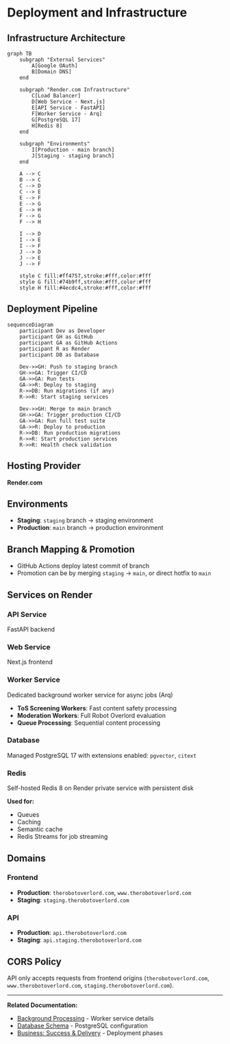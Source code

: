 # Deployment and Infrastructure

## Infrastructure Architecture

```mermaid
graph TB
    subgraph "External Services"
        A[Google OAuth]
        B[Domain DNS]
    end
    
    subgraph "Render.com Infrastructure"
        C[Load Balancer]
        D[Web Service - Next.js]
        E[API Service - FastAPI]
        F[Worker Service - Arq]
        G[PostgreSQL 17]
        H[Redis 8]
    end
    
    subgraph "Environments"
        I[Production - main branch]
        J[Staging - staging branch]
    end
    
    A --> C
    B --> C
    C --> D
    C --> E
    E --> F
    E --> G
    E --> H
    F --> G
    F --> H
    
    I --> D
    I --> E
    I --> F
    J --> D
    J --> E
    J --> F
    
    style C fill:#ff4757,stroke:#fff,color:#fff
    style G fill:#74b9ff,stroke:#fff,color:#fff
    style H fill:#4ecdc4,stroke:#fff,color:#fff
```

## Deployment Pipeline

```mermaid
sequenceDiagram
    participant Dev as Developer
    participant GH as GitHub
    participant GA as GitHub Actions
    participant R as Render
    participant DB as Database
    
    Dev->>GH: Push to staging branch
    GH->>GA: Trigger CI/CD
    GA->>GA: Run tests
    GA->>R: Deploy to staging
    R->>DB: Run migrations (if any)
    R->>R: Start staging services
    
    Dev->>GH: Merge to main branch
    GH->>GA: Trigger production CI/CD
    GA->>GA: Run full test suite
    GA->>R: Deploy to production
    R->>DB: Run production migrations
    R->>R: Start production services
    R->>R: Health check validation
```

## Hosting Provider

**Render.com**

## Environments

- **Staging**: `staging` branch → staging environment
- **Production**: `main` branch → production environment

## Branch Mapping & Promotion

- GitHub Actions deploy latest commit of branch
- Promotion can be by merging `staging` → `main`, or direct hotfix to `main`

## Services on Render

### API Service
FastAPI backend

### Web Service
Next.js frontend

### Worker Service
Dedicated background worker service for async jobs (Arq)
- **ToS Screening Workers**: Fast content safety processing
- **Moderation Workers**: Full Robot Overlord evaluation
- **Queue Processing**: Sequential content processing

### Database
Managed PostgreSQL 17 with extensions enabled: `pgvector`, `citext`

### Redis
Self-hosted Redis 8 on Render private service with persistent disk

**Used for:**
- Queues
- Caching
- Semantic cache
- Redis Streams for job streaming

## Domains

### Frontend
- **Production**: `therobotoverlord.com`, `www.therobotoverlord.com`
- **Staging**: `staging.therobotoverlord.com`

### API
- **Production**: `api.therobotoverlord.com`
- **Staging**: `api.staging.therobotoverlord.com`

## CORS Policy

API only accepts requests from frontend origins (`therobotoverlord.com`, `www.therobotoverlord.com`, `staging.therobotoverlord.com`).

---

**Related Documentation:**
- [Background Processing](./11-background-processing.md) - Worker service details
- [Database Schema](./05-database-schema.md) - PostgreSQL configuration
- [Business: Success & Delivery](../business-requirements/19-success-delivery.md) - Deployment phases
